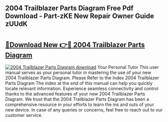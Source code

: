 ## 2004 Trailblazer Parts Diagram Free Pdf Download - Part-zKE New Repair Owner Guide zUUdK

# <h2><a href="http://dfi6k4y.blite.top/?on=2004+Trailblazer+Parts+Diagram">🔗Download New 👉🔴 2004 Trailblazer Parts Diagram</a></h2>

[![2004 Trailblazer Parts Diagram download](https://i.imgur.com/lujVjoI.png)](http://dfi6k4y.blite.top/?on=2004+Trailblazer+Parts+Diagram)
Your Personal Tutor This user manual serves as your personal tutor in mastering the use of your new 2004 Trailblazer Parts Diagram. Please Refer to the Index 2004 Trailblazer Parts Diagram The index at the end of this manual can help you quickly locate relevant information. Experience seamless connectivity and control thanks to the advanced features of your new 2004 Trailblazer Parts Diagram. We trust that the 2004 Trailblazer Parts Diagram has been a comprehensive resource in your efforts to learn the ins and outs of your new device. In case of any queries or concerns, feel free to reach out to our customer service.
